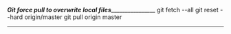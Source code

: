 _______________Git force pull to overwrite local files_______________________________
git fetch --all
git reset --hard origin/master
git pull origin master
_____________________________________________________________________________________
